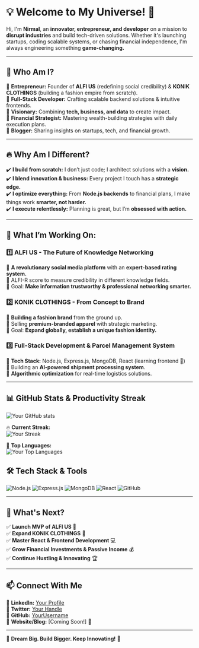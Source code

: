 # 💡 Welcome to My Universe! 🚀

Hi, I'm **Nirmal**, an **innovator, entrepreneur, and developer** on a mission to **disrupt industries** and build tech-driven solutions. Whether it's launching startups, coding scalable systems, or chasing financial independence, I'm always engineering something **game-changing.**

---

## 🚀 Who Am I?

🔹 **Entrepreneur:** Founder of **ALFI US** (redefining social credibility) & **KONIK CLOTHINGS** (building a fashion empire from scratch).  
🔹 **Full-Stack Developer:** Crafting scalable backend solutions & intuitive frontends.  
🔹 **Visionary:** Combining **tech, business, and data** to create impact.  
🔹 **Financial Strategist:** Mastering wealth-building strategies with daily execution plans.  
🔹 **Blogger:** Sharing insights on startups, tech, and financial growth.

---

## 🔥 Why Am I Different?

✔️ **I build from scratch:** I don’t just code; I architect solutions with a **vision.**  
✔️ **I blend innovation & business:** Every project I touch has a **strategic edge.**  
✔️ **I optimize everything:** From **Node.js backends** to financial plans, I make things work **smarter, not harder.**  
✔️ **I execute relentlessly:** Planning is great, but I’m **obsessed with action.**

---

## 🌟 What I’m Working On:

### **1️⃣ ALFI US - The Future of Knowledge Networking**
🔹 **A revolutionary social media platform** with an **expert-based rating system.**  
🔹 ALFI-R score to measure credibility in different knowledge fields.  
🔹 Goal: **Make information trustworthy & professional networking smarter.**

### **2️⃣ KONIK CLOTHINGS - From Concept to Brand**
🔹 **Building a fashion brand** from the ground up.  
🔹 Selling **premium-branded apparel** with strategic marketing.  
🔹 Goal: **Expand globally, establish a unique fashion identity.**

### **3️⃣ Full-Stack Development & Parcel Management System**
🔹 **Tech Stack:** Node.js, Express.js, MongoDB, React (learning frontend 🚀)  
🔹 Building an **AI-powered shipment processing system**.  
🔹 **Algorithmic optimization** for real-time logistics solutions.

---

## 📊 GitHub Stats & Productivity Streak

![Your GitHub stats](https://github-readme-stats.vercel.app/api?username=nirmalpriyankara&show_icons=true&theme=radical)

🔥 **Current Streak:**  
![Your Streak](https://github-readme-streak-stats.herokuapp.com/?user=nirmalpriyankara&theme=radical)

🚀 **Top Languages:**  
![Your Top Languages](https://github-readme-stats.vercel.app/api/top-langs/?username=nirmalpriyankara&layout=compact&theme=radical)


## 🛠️ Tech Stack & Tools

![Node.js](https://img.shields.io/badge/Node.js-339933?style=for-the-badge&logo=nodedotjs&logoColor=white)
![Express.js](https://img.shields.io/badge/Express.js-000000?style=for-the-badge&logo=express&logoColor=white)
![MongoDB](https://img.shields.io/badge/MongoDB-47A248?style=for-the-badge&logo=mongodb&logoColor=white)
![React](https://img.shields.io/badge/React-61DAFB?style=for-the-badge&logo=react&logoColor=black)
![GitHub](https://img.shields.io/badge/GitHub-181717?style=for-the-badge&logo=github&logoColor=white)

---

## 📅 What's Next?

✅ **Launch MVP of ALFI US** 🚀  
✅ **Expand KONIK CLOTHINGS** 👕  
✅ **Master React & Frontend Development** 💻  
✅ **Grow Financial Investments & Passive Income** 💰  
✅ **Continue Hustling & Innovating** 🏆

---

## 📫 Connect With Me

🔹 **LinkedIn:** [Your Profile](#)  
🔹 **Twitter:** [Your Handle](#)  
🔹 **GitHub:** [YourUsername](https://github.com/yourusername)  
🔹 **Website/Blog:** [Coming Soon!] 🚀

---

🚀 **Dream Big. Build Bigger. Keep Innovating!** 🚀

